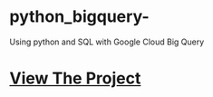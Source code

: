 # python_bigquery-
Using python and SQL with Google Cloud Big Query 

# [View The Project](https://donniedata.github.io/post/post-python_in_gcp_ELT/)
